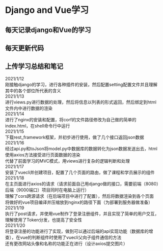 # Django and Vue学习
## 每天记录django和Vue的学习  
## 每天更新代码  
## 上传学习总结和笔记  
2021/1/12  
刚接触django的学习，进行各种插件的安装，然后配置setting配置文件并且理解其中的各个部位所代表的含义  
2021/1/13  
进行views.py进行数据的处理，然后将信息以列表的形式返回，然后绑定到html文件内中进行数据的渲染  
2021/1/14  
进行了nginx的安装和配置，将corf的文件路径修改为自己做的简单的index.html，在shell命令行中运行  
2021/1/15  
下载rest_framework框架，并初步进行使用，做了几个接口返回json数据  
2021/1/16  
经过api.py和toJson将model.py中数据库的数据转化为json数据发送出去，html使用axios方法接受进行页面数据的渲染   
代替了前面学习的MVC模式，用views进行复杂的逻辑判断和处理  
2021/1/17  
安装了vuecli并创建项目，配置了几个页面的路由，做了课程和学员展示的组件  
2021/1/18  
在主页面进行axios的请求（请求前面自己用django做的接口，需要前端（8080）后端（9000端口）项目同时在电脑上运行）  
理解了cors跨源请求（在后端项目中进行了配置），然后将数据渲染到各个页面  
将做好的vue项目编译并压缩放到nginx的路径下面（为部署到服务器做准备）  
2021/1/19  
执行了post请求，并使用vue制作了登录注册组件，并且实现了简单的用户交互，理解使用了Token分发，也提高了安全性  
2021/1/20  
将登录注册的功能进行了实现，做到可以通过后端的api实现功能（数据库的增查），在vue的判断组件时使用了vuecli父向子组件通信的方法  
还有更改网站头像和名称的功能正在进行（设计axios提交图片）  
